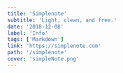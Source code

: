 ```yaml
---
title: 'Simplenote'
subtitle: 'Light, clean, and free.'
date: '2018-12-08'
label: 'Info'
tags: ['Markdown']
link: 'https://simplenote.com'
path: '/simplenote'
cover: 'simpleNote.png'
---
```

